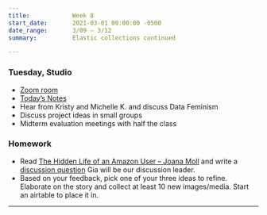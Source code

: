 ```yaml
---
title:            Week 8
start_date:       2021-03-01 00:00:00 -0500
date_range:       3/09 – 3/12
summary:          Elastic collections continued

---
```


### Tuesday, Studio
- [Zoom room](https://newschool.zoom.us/my/nikafisher)
- [Today&rsquo;s Notes](https://paper.dropbox.com/doc/Parsons-Week-8a-Elastic-Collections-and-Midterm-Meetings--BGiLzVz4kbl0wRlFS4fVkHRcAQ-2j0xD0NV5TY7v6OpazLPT)
- Hear from Kristy and Michelle K. and discuss Data Feminism
- Discuss project ideas in small groups
- Midterm evaluation meetings with half the class

### Homework
- Read [The Hidden Life of an Amazon User – Joana Moll](https://branch.climateaction.tech/2020/09/25/the-hidden-life-of-an-amazon-user/) and write a [discussion question](https://paper.dropbox.com/doc/Parsons-Core-Interaction-S21-Reading-Reflections--BGFxSujZERHAyltTjrINE8N0AQ-WRC1vWjkMj6DPWDHQKuTU) Gia will be our discussion leader.
- Based on your feedback, pick one of your three ideas to refine. Elaborate on the story and collect at least 10 new images/media. Start an airtable to place it in.

---
